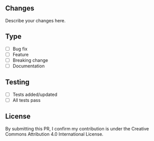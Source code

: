 ## Changes

Describe your changes here.

## Type

- [ ] Bug fix
- [ ] Feature
- [ ] Breaking change
- [ ] Documentation

## Testing

- [ ] Tests added/updated
- [ ] All tests pass

## License

By submitting this PR, I confirm my contribution is under the Creative Commons Attribution 4.0 International License.
